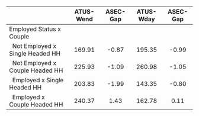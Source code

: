 
|                      |    ATUS-Wend |     ASEC-Gap |    ATUS-Wday |     ASEC-Gap |
| -------------------- | :----------: | :----------: | :----------: | :----------: |
| Employed Status x Couple |              |              |              |              |
| &nbsp;&nbsp;Not Employed x Single Headed HH |       169.91 |        -0.87 |       195.35 |        -0.99 |
| &nbsp;&nbsp;Not Employed x Couple Headed HH |       225.93 |        -1.09 |       260.98 |        -1.05 |
| &nbsp;&nbsp;Employed x Single Headed HH |       203.83 |        -1.99 |       143.35 |        -0.80 |
| &nbsp;&nbsp;Employed x Couple Headed HH |       240.37 |         1.43 |       162.78 |         0.11 |

